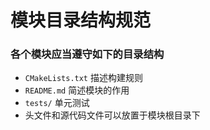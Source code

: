 模块目录结构规范
==========

### 各个模块应当遵守如下的目录结构
* `CMakeLists.txt` 描述构建规则
* `README.md` 简述模块的作用
* `tests/` 单元测试
* 头文件和源代码文件可以放置于模块根目录下
